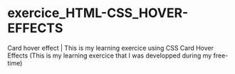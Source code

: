 # exercice_HTML-CSS_HOVER-EFFECTS
Card hover effect | This is my learning exercice using CSS Card Hover Effects (This is my learning exercice that I was developped during my free-time)


